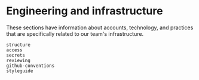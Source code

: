 # Engineering and infrastructure

These sections have information about accounts, technology, and practices that are specifically related to our team's infrastructure.

```{toctree}
structure
access
secrets
reviewing
github-conventions
styleguide
```

